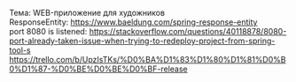Тема: WEB-приложение для художников  
ResponseEntity: https://www.baeldung.com/spring-response-entity  
port 8080 is listened: https://stackoverflow.com/questions/40118878/8080-port-already-taken-issue-when-trying-to-redeploy-project-from-spring-tool-s
https://trello.com/b/UpzIsTKs/%D0%BA%D1%83%D1%80%D1%81%D0%B0%D1%87-%D0%BE%D0%BE%D0%BF-release 
